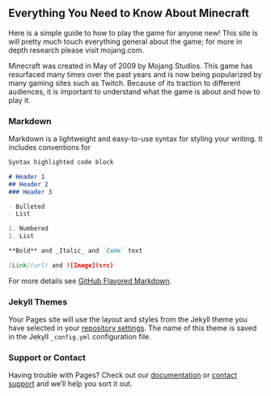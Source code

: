 ## Everything You Need to Know About Minecraft

Here is a simple guide to how to play the game for anyone new! This site is will pretty much touch everything general about the game; for more in depth research please visit mojang.com.

Minecraft was created in May of 2009 by Mojang Studios. This game has resurfaced many times over the past years and is now being popularized by many gaming sites such as Twitch. Because of its traction to different audiences, it is important to understand what the game is about and how to play it.

### Markdown

Markdown is a lightweight and easy-to-use syntax for styling your writing. It includes conventions for

```markdown
Syntax highlighted code block

# Header 1
## Header 2
### Header 3

- Bulleted
- List

1. Numbered
2. List

**Bold** and _Italic_ and `Code` text

[Link](url) and ![Image](src)
```

For more details see [GitHub Flavored Markdown](https://guides.github.com/features/mastering-markdown/).

### Jekyll Themes

Your Pages site will use the layout and styles from the Jekyll theme you have selected in your [repository settings](https://github.com/sarahjdurrani/minecraftguide/settings). The name of this theme is saved in the Jekyll `_config.yml` configuration file.

### Support or Contact

Having trouble with Pages? Check out our [documentation](https://docs.github.com/categories/github-pages-basics/) or [contact support](https://github.com/contact) and we’ll help you sort it out.
